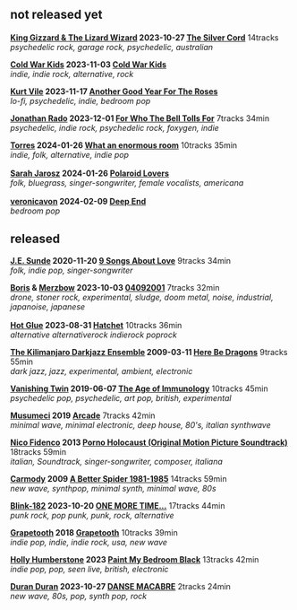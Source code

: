 ## not released yet

**[King Gizzard & The Lizard Wizard](https://www.last.fm/music/King+Gizzard+&+The+Lizard+Wizard) 2023-10-27 [The Silver Cord](https://music.youtube.com/search?q=King+Gizzard+%26+The+Lizard+Wizard+The+Silver+Cord)** 14tracks <a href="https://kinggizzard.bandcamp.com/album/the-silver-cord" title="bandcamp"><img src="https://s4.bcbits.com/img/favicon/apple-touch-icon.png" width="16" height="16"></a>  
*psychedelic rock, garage rock, psychedelic, australian*

**[Cold War Kids](https://www.last.fm/music/Cold+War+Kids) 2023-11-03 [Cold War Kids](https://music.youtube.com/search?q=Cold+War+Kids "youtube music search")**  
*indie, indie rock, alternative, rock*

**[Kurt Vile](https://www.last.fm/music/Kurt+Vile) 2023-11-17 [Another Good Year For The Roses](https://music.youtube.com/search?q=Kurt+Vile+Another+good+year+for+the+roses)**  
*lo-fi, psychedelic, indie, bedroom pop*

**[Jonathan Rado](https://www.last.fm/music/Jonathan+Rado) 2023-12-01 [For Who The Bell Tolls For](https://music.youtube.com/playlist?list=OLAK5uy_mRSndQ8vO9hkbQm8wlv9EMBbRS2GhIEjM)** 7tracks 34min  
*psychedelic, indie rock, psychedelic rock, foxygen, indie*

**[Torres](https://www.last.fm/music/Torres) 2024-01-26 [What an enormous room](https://music.youtube.com/playlist?list=OLAK5uy_nspNBxn0XQNafAnqzMQFrc7ZVj1HMDb3w)** 10tracks 35min  
*indie, folk, alternative, indie pop*

**[Sarah Jarosz](https://www.last.fm/music/Sarah+Jarosz) 2024-01-26 [Polaroid Lovers](https://music.youtube.com/search?q=Sarah+Jarosz+Polaroid+Lovers)** <a href="https://sarahjarosz.bandcamp.com/album/polaroid-lovers" title="bandcamp"><img src="https://s4.bcbits.com/img/favicon/apple-touch-icon.png" width="16" height="16"></a>  
*folk, bluegrass, singer-songwriter, female vocalists, americana*

**[veronicavon](https://www.last.fm/music/veronicavon) 2024-02-09 [Deep End](https://music.youtube.com/search?q=veronicavon+Deep+End "youtube music search")** <a href="https://veronicavon.bandcamp.com/album/deep-end" title="bandcamp"><img src="https://s4.bcbits.com/img/favicon/apple-touch-icon.png" width="16" height="16"></a>  
*bedroom pop*

## released

**[J.E. Sunde](https://www.last.fm/music/J.E.+Sunde) 2020-11-20 [9 Songs About Love](https://music.youtube.com/playlist?list=OLAK5uy_nip9Nc9qhITacWV19lKqTdJPLkzw8bkk0)** 9tracks 34min  
*folk, indie pop, singer-songwriter*

**[Boris](https://www.last.fm/music/Boris "drone, stoner rock, experimental, sludge, doom metal") & [Merzbow](https://www.last.fm/music/Merzbow "noise, experimental, industrial, Japanoise, japanese") 2023-10-03 [04092001](https://music.youtube.com/playlist?list=OLAK5uy_kohgK4-QXQQfGLL3Q-ktwp7xW1zGYA9kI)** 7tracks 32min  
*drone, stoner rock, experimental, sludge, doom metal, noise, industrial, japanoise, japanese*

**[Hot Glue](https://hotgluetheband.bandcamp.com/) 2023-08-31 [Hatchet](https://music.youtube.com/playlist?list=OLAK5uy_lPMfxm5BSIAQwueTBhPR79ESJ7wm03xFU)** 10tracks 36min <a href="https://hotgluetheband.bandcamp.com/album/hatchet" title="bandcamp"><img src="https://s4.bcbits.com/img/favicon/apple-touch-icon.png" width="16" height="16"></a>  
*alternative alternativerock indierock poprock*

**[The Kilimanjaro Darkjazz Ensemble](https://www.last.fm/music/The+Kilimanjaro+Darkjazz+Ensemble) 2009-03-11 [Here Be Dragons](https://music.youtube.com/playlist?list=OLAK5uy_meD93DsxRj5LE1SfKAjj3rc9FYoKrfrxM)** 9tracks 55min  
*dark jazz, jazz, experimental, ambient, electronic*

**[Vanishing Twin](https://www.last.fm/music/Vanishing+Twin) 2019-06-07 [The Age of Immunology](https://music.youtube.com/playlist?list=OLAK5uy_l4K-Kcs8McNGYA93jDEPoMKoF2QSJqug4)** 10tracks 45min  
*psychedelic pop, psychedelic, art pop, british, experimental*

**[Musumeci](https://www.last.fm/music/Musumeci) 2019 [Arcade](https://music.youtube.com/playlist?list=OLAK5uy_nBnGlvAkDWpG1o610dp6ruotYYl2zeqMs)** 7tracks 42min  
*minimal wave, minimal electronic, deep house, 80's, italian synthwave*

**[Nico Fidenco](https://www.last.fm/music/Nico+Fidenco) 2013 [Porno Holocaust (Original Motion Picture Soundtrack)](https://music.youtube.com/playlist?list=OLAK5uy_llL7OcZbaZc08hGxkvTRK_s6KHLB_W9N4)** 18tracks 59min  
*italian, Soundtrack, singer-songwriter, composer, italiana*

**[Carmody](https://www.last.fm/music/Carmody) 2009 [A Better Spider 1981-1985](https://music.youtube.com/playlist?list=OLAK5uy_lhdraz2pBNoKF0xlc7FCrIHU29MFO4TCQ)** 14tracks 59min  
*new wave, synthpop, minimal synth, minimal wave, 80s*

**[Blink-182](https://www.last.fm/music/Blink-182) 2023-10-20 [ONE MORE TIME...](https://music.youtube.com/playlist?list=OLAK5uy_neiPT9ouRfPvntVqQcJOV_BGf2VaIj_s4)** 17tracks 44min  
*punk rock, pop punk, punk, rock, alternative*

**[Grapetooth](https://www.last.fm/music/Grapetooth) 2018 [Grapetooth](https://music.youtube.com/playlist?list=OLAK5uy_mL3RwtQQ3vni1h9ameDtYARgHseVCaJK0)** 10tracks 39min  
*indie pop, indie, indie rock, usa, new wave*

**[Holly Humberstone](https://www.last.fm/music/Holly+Humberstone) 2023 [Paint My Bedroom Black](https://music.youtube.com/playlist?list=OLAK5uy_neQVpHROV2ingO7RZ1aBR4EvPjyHM0AyE)** 13tracks 42min  
*indie pop, pop, seen live, british, electronic*

**[Duran Duran](https://www.last.fm/music/Duran+Duran) 2023-10-27 [DANSE MACABRE](https://music.youtube.com/playlist?list=OLAK5uy_n7Q1BzIdx7V_xvEQgpIVJZzWeLa00peoI)** 2tracks 24min  
*new wave, 80s, pop, synth pop, rock*
<!--

**[ARTIST](https://www.last.fm/music/) DATE [ALBUM](https://music.youtube.com/playlist?list=)** Ntracks Nmin  
*TAGS*

**[]( "")  [](https://music.youtube.com/playlist?list= "tracks • min")**

<span title=""></span> - <span title=""></span> **()** 

<a href="https://music.youtube.com/playlist?list=" title="youtube music"><img src="https://music.youtube.com/favicon.ico"></a> 

<a href="#" title="bandcamp"><img src="https://s4.bcbits.com/img/favicon/apple-touch-icon.png" width="16" height="16"></a>
-->
